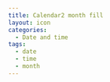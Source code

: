 ```yaml
---
title: Calendar2 month fill
layout: icon
categories:
  - Date and time
tags:
  - date
  - time
  - month
---
```

